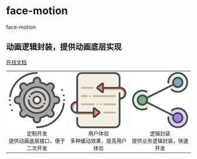 # face-motion

<!--MR-D{tpl: 'home'}-->

<div class="face-one-intro">
    <div class="face-one-intro-title">face-motion</div>
    <h2 class="face-one-intro-desc">
        动画逻辑封装，提供动画底层实现
    </h2>
    <div class="face-one-intro-tool">
        <a href="https://onface.github.io/motion" class="face-one-intro-btn face-one-intro-btn--primary mr-online-hide" >在线文档</a>
        <!-- MARKRUN-HTML
        <a href="./doc/intro.md" class="face-one-intro-btn face-one-intro-btn--primary">指引</a>
        <a href="http://github.com/onface/motion" class="face-one-intro-btn">GITHUB</a>
        -->
    </div>
</div>
<div class="face-one-feature">
    <table style="width:100%;" data-comments="In order to github typesetting so use the table tag" >
        <tr>
            <td align="center" >
                <div class="face-one-feature-item">
                    <img src="./doc/theme/media//cogwheel.svg" alt="" class="face-one-feature-item-photo">
                    <br />
                    <div class="face-one-feature-item-label">定制开发</div>
                    <div class="face-one-feature-item-desc">提供动画底层接口，便于二次开发</div>
                </div>
            </td>
            <td align="center" >
                <div class="face-one-feature-item">
                    <img src="./doc/theme/media/update.svg" alt="" class="face-one-feature-item-photo">
                    <br />
                    <div class="face-one-feature-item-label">用户体验</div>
                    <div class="face-one-feature-item-desc">多种缓动效果，提高用户体验</div>
                </div>
            </td>
            <td align="center" >
                <div class="face-one-feature-item">
                    <img src="./doc/theme/media/share.svg" alt="" class="face-one-feature-item-photo">
                    <br />
                    <div class="face-one-feature-item-label">逻辑封装</div>
                    <div class="face-one-feature-item-desc">提供业务逻辑封装，快速开发</div>
                </div>
            </td>
        </tr>
    </table>
</div>

